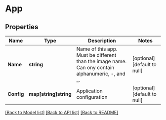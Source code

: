 # App

## Properties
Name | Type | Description | Notes
------------ | ------------- | ------------- | -------------
**Name** | **string** | Name of this app. Must be different than the image name. Can ony contain alphanumeric, -, and _. | [optional] [default to null]
**Config** | **map[string]string** | Application configuration | [optional] [default to null]

[[Back to Model list]](../README.md#documentation-for-models) [[Back to API list]](../README.md#documentation-for-api-endpoints) [[Back to README]](../README.md)


